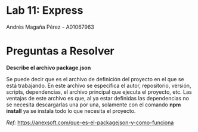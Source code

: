 # Lab 11: Express
Andrés Magaña Pérez - A01067963

# Preguntas a Resolver

**Describe el archivo package.json**

Se puede decir que es el archivo de definición del proyecto en el que se está trabajando. En este archivo se especifica
el autor, repositorio, versión, scripts, dependencias, el archivo principal que ejecuta el proyecto, etc. Las ventajas de 
este archivo es que, al ya estar definidas las dependencias no se necesita descargarlas una por una, solamente con el 
comando **npm install** ya se instala todo lo que necesita el proyecto.

*Ref:* https://anexsoft.com/que-es-el-packagejson-y-como-funciona
